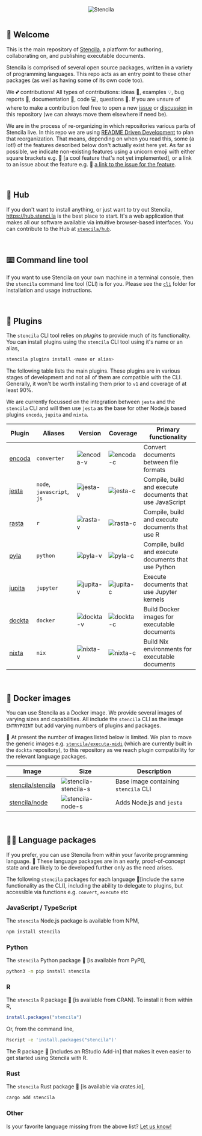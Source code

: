 <div align="center">
	<img src="https://stenci.la/img/stencila/stencilaLogo.svg" alt="Stencila" style="max-width:300px">
</div>
<br>

## 👋 Welcome

This is the main repository of [Stencila](https://stenci.la), a platform for authoring, collaborating on, and publishing executable documents.

Stencila is comprised of several open source packages, written in a variety of programming languages. This repo acts as an entry point to these other packages (as well as having some of its own code too).

We 💕 contributions! All types of contributions: ideas 🤔, examples 💡, bug reports 🐛, documentation 📖, code 💻, questions 💬. If you are unsure of where to make a contribution feel free to open a new [issue](https://github.com/stencila/stencila/issues/new) or [discussion](https://github.com/stencila/stencila/discussions/new) in this repository (we can always move them elsewhere if need be).

We are in the process of re-organizing in which repositories various parts of Stencila live. In this repo we are using [README Driven Development](https://tom.preston-werner.com/2010/08/23/readme-driven-development.html) to plan that reorganization. That means, depending on when you read this, some (a lot!) of the features described below don't actually exist here yet. As far as possible, we indicate non-existing features using a unicorn emoji with either square brackets e.g. 🦄 [a cool feature that's not yet implemented], or a link to an issue about the feature e.g. 🦄 [a link to the issue for the feature](https://github.com/stencila/stencila/issues).

<br>

## 🎁 Hub

If you don't want to install anything, or just want to try out Stencila, https://hub.stenci.la is the best place to start. It's a web application that makes all our software available via intuitive browser-based interfaces. You can contribute to the Hub at [`stencila/hub`](https://github.com/stencila/hub).

<br>

## ⌨️ Command line tool

If you want to use Stencila on your own machine in a terminal console, then the `stencila` command line tool (CLI) is for you. Please see the [`cli`](cli#readme) folder for installation and usage instructions.

<br>

## 🔌 Plugins

The `stencila` CLI tool relies on _plugins_ to provide much of its functionality. You can install plugins using the `stencila` CLI tool using it's name or an alias,

```sh
stencila plugins install <name or alias>
```

The following table lists the main plugins. These plugins are in various stages of development and not all of them are compatible with the CLI. Generally, it won't be worth installing them prior to `v1` and coverage of at least 90%.

We are currently focussed on the integration between `jesta` and the `stencila` CLI and will then use `jesta` as the base for other Node.js based plugins `encoda`, `jupita` and `nixta`.

| Plugin   | Aliases                    | Version     | Coverage    | Primary functionality                                    |
| -------- | -------------------------- | ----------- | ----------- | -------------------------------------------------------- |
| [encoda] | `converter`                | ![encoda-v] | ![encoda-c] | Convert documents between file formats                   |
| [jesta]  | `node`, `javascript`, `js` | ![jesta-v]  | ![jesta-c]  | Compile, build and execute documents that use JavaScript |
| [rasta]  | `r`                        | ![rasta-v]  | ![rasta-c]  | Compile, build and execute documents that use R          |
| [pyla]   | `python`                   | ![pyla-v]   | ![pyla-c]   | Compile, build and execute documents that use Python     |
| [jupita] | `jupyter`                  | ![jupita-v] | ![jupita-c] | Execute documents that use Jupyter kernels               |
| [dockta] | `docker`                   | ![dockta-v] | ![dockta-c] | Build Docker images for executable documents             |
| [nixta]  | `nix`                      | ![nixta-v]  | ![nixta-c]  | Build Nix environments for executable documents          |

<br>

## 🐳 Docker images

You can use Stencila as a Docker image. We provide several images of varying sizes and capabilities. All include the `stencila` CLI as the image `ENTRYPOINT` but add varying numbers of plugins and packages.

🦄 At present the number of images listed below is limited. We plan to move the generic images e.g. [`stencila/executa-midi`](https://hub.docker.com/r/stencila/executa-midi) (which are currently built in the `dockta` repository), to this repository as we reach plugin compatibility for the relevant language packages.

| Image               | Size                   | Description                          |
| ------------------- | ---------------------- | ------------------------------------ |
| [stencila/stencila] | ![stencila-stencila-s] | Base image containing `stencila` CLI |
| [stencila/node]     | ![stencila-node-s]     | Adds Node.js and `jesta`             |

<br>

## 👩‍💻 Language packages

If you prefer, you can use Stencila from within your favorite programming language. 🦄 These language packages are in an early, proof-of-concept state and are likely to be developed further only as the need arises.

The following `stencila` packages for each language 🦄[include the same functionality as the CLI], including the ability to delegate to plugins, but accessible via functions e.g. `convert`, `execute` etc

### JavaScript / TypeScript

The `stencila` Node.js package is available from NPM,

```sh
npm install stencila
```

### Python

The `stencila` Python package 🦄 [is available from PyPI],

```sh
python3 -m pip install stencila
```

### R

The `stencila` R package 🦄 [is available from CRAN]. To install it from within R,

```r
install.packages("stencila")
```

Or, from the command line,

```sh
Rscript -e 'install.packages("stencila")'
```

The R package 🦄 [includes an RStudio Add-in] that makes it even easier to get started using Stencila with R.

### Rust

The `stencila` Rust package 🦄 [is available via crates.io],

```sh
cargo add stencila
```

### Other

Is your favorite language missing from the above list? [Let us know!](https://github.com/stencila/stencila/discussions/new)

[encoda]: https://github.com/stencila/encoda#readme
[jesta]: https://github.com/stencila/jesta#readme
[pyla]: https://github.com/stencila/pyla#readme
[rasta]: https://github.com/stencila/rasta#readme
[jupita]: https://github.com/stencila/jupita#readme
[dockta]: https://github.com/stencila/dockta#readme
[nixta]: https://github.com/stencila/nixta#readme
[encoda-v]: https://img.shields.io/github/v/release/stencila/encoda?label=
[jesta-v]: https://img.shields.io/github/v/release/stencila/jesta?label=
[rasta-v]: https://img.shields.io/github/v/release/stencila/rasta?label=
[pyla-v]: https://img.shields.io/github/v/release/stencila/pyla?label=
[dockta-v]: https://img.shields.io/github/v/release/stencila/dockta?label=
[nixta-v]: https://img.shields.io/github/v/release/stencila/nixta?label=
[jupita-v]: https://img.shields.io/github/v/release/stencila/jupita?label=
[encoda-c]: https://img.shields.io/codecov/c/github/stencila/encoda?label=
[jesta-c]: https://img.shields.io/codecov/c/github/stencila/jesta?label=
[rasta-c]: https://img.shields.io/codecov/c/github/stencila/rasta?label=
[pyla-c]: https://img.shields.io/codecov/c/github/stencila/pyla?label=
[dockta-c]: https://img.shields.io/codecov/c/github/stencila/dockta?label=
[nixta-c]: https://img.shields.io/codecov/c/github/stencila/nixta?label=
[jupita-c]: https://img.shields.io/codecov/c/github/stencila/jupita?label=
[stencila/stencila]: https://hub.docker.com/r/stencila/stencila
[stencila/node]: https://hub.docker.com/r/stencila/node
[stencila-stencila-s]: https://img.shields.io/docker/image-size/stencila/stencila?label=size&sort=semver
[stencila-node-s]: https://img.shields.io/docker/image-size/stencila/node?label=size&sort=semver
